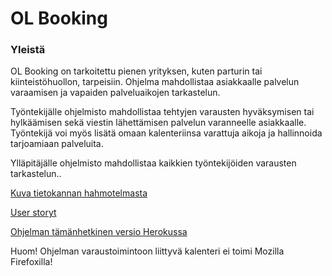 # OL Booking

### Yleistä 

OL Booking on tarkoitettu pienen yrityksen, kuten parturin tai kiinteistöhuollon, tarpeisiin.
Ohjelma mahdollistaa asiakkaalle palvelun varaamisen ja vapaiden palveluaikojen tarkastelun.

Työntekijälle ohjelmisto mahdollistaa tehtyjen varausten hyväksymisen tai hylkäämisen sekä viestin lähettämisen
palvelun varanneelle asiakkaalle. Työntekijä voi myös lisätä omaan kalenteriinsa varattuja aikoja ja hallinnoida 
tarjoamiaan palveluita.

Ylläpitäjälle ohjelmisto mahdollistaa kaikkien työntekijöiden varausten tarkastelun..

[Kuva tietokannan hahmotelmasta](https://github.com/sokkanen/TSOHA_OL_Booking/blob/master/documentation/Images/tietokanta_alustava.png)

[User storyt](https://github.com/sokkanen/TSOHA_OL_Booking/blob/master/documentation/userstories.md)

[Ohjelman tämänhetkinen versio Herokussa](https://ol-booking.herokuapp.com)

Huom! Ohjelman varaustoimintoon liittyvä kalenteri ei toimi Mozilla Firefoxilla!

